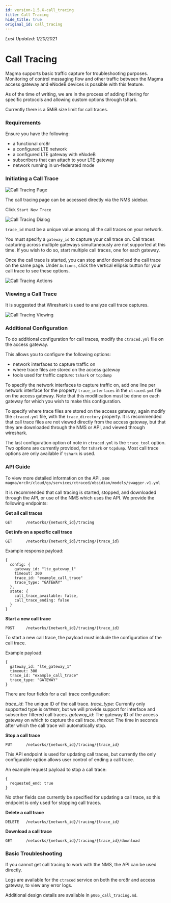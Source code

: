 ```yaml
---
id: version-1.5.X-call_tracing
title: Call Tracing
hide_title: true
original_id: call_tracing
---
```


*Last Updated: 1/20/2021*

# Call Tracing

Magma supports basic traffic capture for troubleshooting purposes.
Monitoring of control messaging flow and other traffic between the Magma access
gateway and eNodeB devices is possible with this feature.

As of the time of writing, we are in the process of adding filtering for
specific protocols and allowing custom options through tshark.

Currently there is a 5MiB size limit for call traces.

### Requirements

Ensure you have the following:

* a functional orc8r
* a configured LTE network
* a configured LTE gateway with eNodeB
* subscribers that can attach to your LTE gateway
* network running in un-federated mode

### Initiating a Call Trace

![Call Tracing Page](../../../docs/assets/nms/calltracing_page.png)

The call tracing page can be accessed directly via the NMS sidebar.

Click `Start New Trace`

![Call Tracing Dialog](../../../docs/assets/nms/calltracing_dialog.png)

`trace_id` must be a unique value among all the call traces on your network.

You must specify a `gateway_id` to capture your call trace on. Call traces
capturing across multiple gateways simultaneously are not supported at this
time. If you wish to do so, start multiple call traces, one for each gateway.

Once the call trace is started, you can stop and/or download the call trace
on the same page. Under `Actions`, click the vertical ellipsis button for your
call trace to see these options.

![Call Tracing Actions](../../../docs/assets/nms/calltracing_actions.png)

### Viewing a Call Trace

It is suggested that Wireshark is used to analyze call trace captures.

![Call Tracing Viewing](../../../docs/assets/nms/calltracing_wireshark.png)

### Additional Configuration

To do additional configuration for call traces, modify the `ctraced.yml` file
on the access gateway.

This allows you to configure the following options:

- network interfaces to capture traffic on
- where trace files are stored on the access gateway
- tools used for traffic capture: `tshark` or `tcpdump`

To specify the network interfaces to capture traffic on, add one line per
network interface for the property `trace_interfaces` in the `ctraced.yml` file
on the access gateway. Note that this modification must be done on each gateway
for which you wish to make this configuration.

To specify where trace files are stored on the access gateway, again modify
the `ctraced.yml` file, with the `trace_directory` property. It is recommended
that call trace files are not viewed directly from the access gateway, but
that they are downloaded through the NMS or API, and viewed through wireshark.

The last configuration option of note in `ctraced.yml` is the `trace_tool`
option. Two options are currently provided, for `tshark` or `tcpdump`. Most
call trace options are only available if `tshark` is used.

### API Guide

To view more detailed information on the API, see
`magma/orc8r/cloud/go/services/ctraced/obsidian/models/swagger.v1.yml`

It is recommended that call tracing is started, stopped, and downloaded through
the API, or use of the NMS which uses the API. We provide the following
endpoints:

**Get all call traces**

```GET      /networks/{network_id}/tracing```

**Get info on a specific call trace**

```GET      /networks/{network_id}/tracing/{trace_id}```

Example response payload:
```
{
  config: {
    gateway_id: "lte_gateway_1"
    timeout: 300
    trace_id: "example_call_trace"
    trace_type: "GATEWAY"
  },
  state: {
    call_trace_available: false,
    call_trace_ending: false
  }
}
```

**Start a new call trace**

```POST     /networks/{network_id}/tracing/{trace_id}```

To start a new call trace, the payload must include the configuration of the
call trace.

Example payload:
```
{
  gateway_id: "lte_gateway_1"
  timeout: 300
  trace_id: "example_call_trace"
  trace_type: "GATEWAY"
}
```

There are four fields for a call trace configuration:

*trace_id*: The unique ID of the call trace.
*trace_type*: Currently only supported type is `GATEWAY`, but we will provide
support for interface and subscriber filtered call traces.
*gateway_id*: The gateway ID of the access gateway on which to capture the call
trace.
*timeout*: The time in seconds after which the call trace will automatically
stop.

**Stop a call trace**

```PUT      /networks/{network_id}/tracing/{trace_id}```

This API endpoint is used for updating call traces, but currently the only
configurable option allows user control of ending a call trace.

An example request payload to stop a call trace:
```
{
  requested_end: true
}
```
No other fields can currently be specified for updating a call trace, so this
endpoint is only used for stopping call traces.

**Delete a call trace**

```DELETE   /networks/{network_id}/tracing/{trace_id}```

**Download a call trace**

```GET      /networks/{network_id}/tracing/{trace_id}/download```

### Basic Troubleshooting

If you cannot get call tracing to work with the NMS, the API can be used
directly.

Logs are available for the `ctraced` service on both the orc8r and access
gateway, to view any error logs.

Additional design details are available in `p005_call_tracing.md`.
